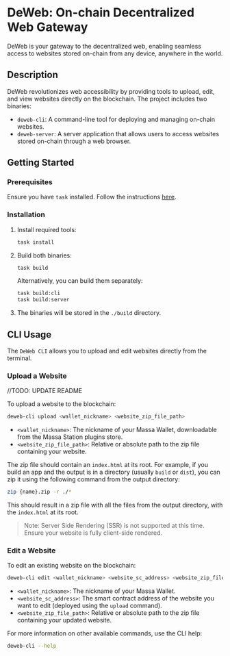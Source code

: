 # DeWeb: On-chain Decentralized Web Gateway

DeWeb is your gateway to the decentralized web, enabling seamless access to websites stored on-chain from any device, anywhere in the world.

## Description

DeWeb revolutionizes web accessibility by providing tools to upload, edit, and view websites directly on the blockchain. The project includes two binaries:

- `deweb-cli`: A command-line tool for deploying and managing on-chain websites.
- `deweb-server`: A server application that allows users to access websites stored on-chain through a web browser.

## Getting Started

### Prerequisites

Ensure you have `task` installed. Follow the instructions [here](https://taskfile.dev/installation/).

### Installation

1. Install required tools:

   ```bash
   task install
   ```

2. Build both binaries:

   ```bash
   task build
   ```

   Alternatively, you can build them separately:

   ```bash
   task build:cli
   task build:server
   ```

3. The binaries will be stored in the `./build` directory.

## CLI Usage

The `DeWeb CLI` allows you to upload and edit websites directly from the terminal.

### Upload a Website

//TODO: UPDATE README

To upload a website to the blockchain:

```bash
deweb-cli upload <wallet_nickname> <website_zip_file_path>
```

- `<wallet_nickname>`: The nickname of your Massa Wallet, downloadable from the Massa Station plugins store.
- `<website_zip_file_path>`: Relative or absolute path to the zip file containing your website.

The zip file should contain an `index.html` at its root. For example, if you build an app and the output is in a directory (usually `build` or `dist`), you can zip it using the following command from the output directory:

```bash
zip {name}.zip -r ./*
```

This should result in a zip file with all the files from the output directory, with the `index.html` at its root.

> Note: Server Side Rendering (SSR) is not supported at this time. Ensure your website is fully client-side rendered.

### Edit a Website

To edit an existing website on the blockchain:

```bash
deweb-cli edit <wallet_nickname> <website_sc_address> <website_zip_file_path>
```

- `<wallet_nickname>`: The nickname of your Massa Wallet.
- `<website_sc_address>`: The smart contract address of the website you want to edit (deployed using the `upload` command).
- `<website_zip_file_path>`: Relative or absolute path to the zip file containing your updated website.

For more information on other available commands, use the CLI help:

```bash
deweb-cli --help
```
